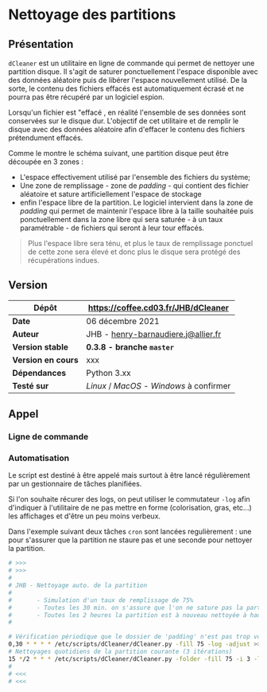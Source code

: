 # Nettoyage des partitions
## Présentation
`dCleaner` est un utilitaire en ligne de commande qui permet de nettoyer une partition disque. Il s'agit de saturer ponctuellement l'espace disponible avec des données aléatoire puis de libérer l'espace nouvellement utilisé. De la sorte, le contenu des fichiers effacés est automatiquement écrasé et ne pourra pas être récupéré par un logiciel espion.

Lorsqu'un fichier est "effacé , en réalité l'ensemble de ses données sont conservées sur le disque dur. L'objectif de cet utilitaire et de remplir le disque avec des données aléatoire afin d'effacer le contenu des fichiers prétendument effacés.

Comme le montre le schéma suivant, une partition disque peut être découpée en 3 zones :
* L'espace effectivement utilisé par l'ensemble des fichiers du système;
* Une zone de remplissage - zone de *padding* - qui contient des fichier aléatoire et sature artificiellement l'espace de stockage
* enfin l'espace libre de la partition. 
Le logiciel intervient dans la zone de *padding* qui permet de maintenir l'espace libre à la taille souhaitée puis ponctuellement dans la zone libre qui sera saturée - à un taux paramétrable - de fichiers qui seront à leur tour effacés.

> Plus l'espace libre sera ténu, et plus le taux de remplissage ponctuel de cette zone sera élevé et donc plus le disque sera protégé des récupérations indues.

## Version
|Dépôt |https://coffee.cd03.fr/JHB/dCleaner|
|---|---|
| **Date** |  06 décembre 2021|
| **Auteur** |  JHB - <henry-barnaudiere.j@allier.fr>|
| **Version stable** |  **0.3.8 - branche `master`**|
|**Version en cours** |xxx|  
|**Dépendances** |Python 3.xx|
|**Testé sur**| *Linux* / *MacOS* - *Windows* à confirmer|
## Appel
### Ligne de commande
### Automatisation
Le script est destiné à être appelé mais surtout à être lancé régulièrement par un gestionnaire de tâches planifiées.

Si l'on souhaite récurer des logs, on peut utiliser le commutateur `-log` afin d'indiquer à l'utilitaire de ne pas mettre en forme (colorisation, gras, etc...) les affichages et d'être un peu moins verbeux. 

Dans l'exemple suivant deux tâches `cron` sont lancées regulièrement : une pour s'assurer que la partition ne staure pas et une seconde pour nettoyer la partition.

~~~ bash
# >>>
# >>>
#
# JHB - Nettoyage auto. de la partition
#
#       - Simulation d'un taux de remplissage de 75%
#       - Toutes les 30 min. on s'assure que l'on ne sature pas la partition
#       - Toutes les 2 heures la partition est à nouveau nettoyée à hauteur de 30% de ce qui reste de libre
#

# Vérification périodique que le dossier de 'padding' n'est pas trop volumineux
0,30 * * * * /etc/scripts/dCleaner/dCleaner.py -fill 75 -log -adjust >> /var/log/dCleaner.log
# Nettoyages quotidiens de la partition courante (3 itérations)
15 */2 * * * /etc/scripts/dCleaner/dCleaner.py -folder -fill 75 -i 3 -log >> /var/log/dCleaner.log
#
# <<<
# <<<
~~~